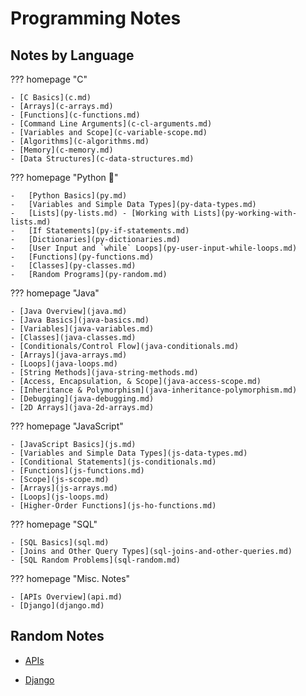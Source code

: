 # Programming Notes

## Notes by Language

??? homepage "C"

    - [C Basics](c.md)
    - [Arrays](c-arrays.md)
    - [Functions](c-functions.md)
    - [Command Line Arguments](c-cl-arguments.md)
    - [Variables and Scope](c-variable-scope.md)
    - [Algorithms](c-algorithms.md)
    - [Memory](c-memory.md)
    - [Data Structures](c-data-structures.md)

??? homepage "Python :snake:"

    -   [Python Basics](py.md)
    -   [Variables and Simple Data Types](py-data-types.md)
    -   [Lists](py-lists.md) - [Working with Lists](py-working-with-lists.md)
    -   [If Statements](py-if-statements.md)
    -   [Dictionaries](py-dictionaries.md)
    -   [User Input and `while` Loops](py-user-input-while-loops.md)
    -   [Functions](py-functions.md)
    -   [Classes](py-classes.md)
    -   [Random Programs](py-random.md)

??? homepage "Java"

    - [Java Overview](java.md)
    - [Java Basics](java-basics.md)
    - [Variables](java-variables.md)
    - [Classes](java-classes.md)
    - [Conditionals/Control Flow](java-conditionals.md)
    - [Arrays](java-arrays.md)
    - [Loops](java-loops.md)
    - [String Methods](java-string-methods.md)
    - [Access, Encapsulation, & Scope](java-access-scope.md)
    - [Inheritance & Polymorphism](java-inheritance-polymorphism.md)
    - [Debugging](java-debugging.md)
    - [2D Arrays](java-2d-arrays.md)

??? homepage "JavaScript"

    - [JavaScript Basics](js.md)
    - [Variables and Simple Data Types](js-data-types.md)
    - [Conditional Statements](js-conditionals.md)
    - [Functions](js-functions.md)
    - [Scope](js-scope.md)
    - [Arrays](js-arrays.md)
    - [Loops](js-loops.md)
    - [Higher-Order Functions](js-ho-functions.md)

??? homepage "SQL"

    - [SQL Basics](sql.md)
    - [Joins and Other Query Types](sql-joins-and-other-queries.md)
    - [SQL Random Problems](sql-random.md)

??? homepage "Misc. Notes"

    - [APIs Overview](api.md)
    - [Django](django.md)

## Random Notes

-   [APIs](api.md)

-   [Django](django.md)
